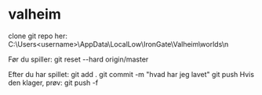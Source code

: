 # valheim

clone git repo her: C:\Users\<username>\AppData\LocalLow\IronGate\Valheim\worlds\n

Før du spiller: 
git reset --hard origin/master

Efter du har spillet:
git add .
git commit -m "hvad har jeg lavet"
git push
Hvis den klager, prøv:
git push -f
